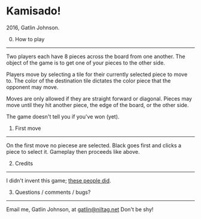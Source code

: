 Kamisado!
===

2016, Gatlin Johnson.

0. How to play
---

Two players each have 8 pieces across the board from one another. The object of
the game is to get one of your pieces to the other side.

Players move by selecting a tile for their currently selected piece to move to.
The color of the destination tile dictates the color piece that the opponent
may move.

Moves are only allowed if they are straight forward or diagonal. Pieces may
move until they hit another piece, the edge of the board, or the other side.

The game doesn't tell you if you've won (yet).

1. First move
---

On the first move no piecese are selected. Black goes first and clicks a piece
to select it. Gameplay then proceeds like above.

2. Credits
---

I didn't invent this game; [these people did][kamisadogame].


3. Questions / comments / bugs?
---

Email me, Gatlin Johnson, at <gatlin@niltag.net> Don't be shy!

[kamisadogame]: http://www.kamisado.com/

